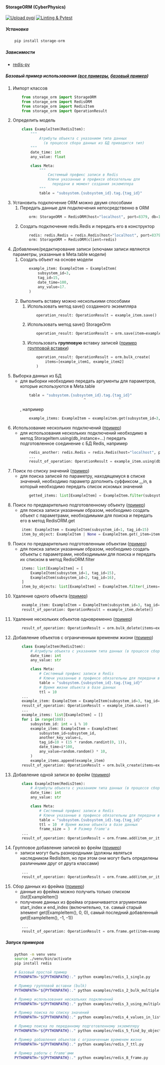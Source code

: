 #### StorageORM (CyberPhysics)
[![Upload pypi](https://github.com/CyberPhysics-Platform/storage-orm/actions/workflows/pypi_deploy.yml/badge.svg)](https://github.com/CyberPhysics-Platform/storage-orm/actions/workflows/pypi_deploy.yml)
[![Linting & Pytest](https://github.com/CyberPhysics-Platform/storage-orm/actions/workflows/lint_and_test.yml/badge.svg)](https://github.com/CyberPhysics-Platform/storage-orm/actions/workflows/lint_and_test.yml)
##### Установка
```bash
    pip install storage-orm
```
##### Зависимости
- [redis-py](https://github.com/redis/redis-py)
##### Базовый пример использования ([все примеры](examples/), [базовый пример](examples/redis_1_single.py))
1. Импорт классов
    ```python
        from storage_orm import StorageORM
        from storage_orm import RedisORM
        from storage_orm import RedisItem
        from storage_orm import OperationResult
    ```
1. Определить модель
    ```python
        class ExampleItem(RedisItem):
            """
                Атрибуты объекта с указанием типа данных
                  (в процессе сбора данных из БД приводится тип)
            """
            date_time: int
            any_value: float

            class Meta:
                """
                    Системный префикс записи в Redis
                    Ключи указанные в префиксе обязательны для
                      передачи в момент создания экземпляра
                """
                table = "subsystem.{subsystem_id}.tag.{tag_id}"
    ```
1. Установить подключение ORM можно двумя способами
    1. Передать данные для подключения непосредственно в ORM
        ```python
            orm: StorageORM = RedisORM(host="localhost", port=8379, db=1)
        ```
    1. Создать подключение redis.Redis и передать его в конструктор
        ```python
            redis: redis.Redis = redis.Redis(host="localhost", port=8379, db=1)
            orm: StorageORM = RedisORM(client=redis)
        ```
1. Добавление/редактирование записи (ключами записи являются параметры, указанные в Meta.table модели)
    1. Создать объект на основе модели
        ```python
            example_item: ExampleItem = ExampleItem(
                subsystem_id=3,
                tag_id=15,
                date_time=100,
                any_value=17.
            )
        ```
    1. Выполнить вставку можно несколькими способами
        1. Использовать метод save() созданного экземпляра
            ```python
                operation_result: OperationResult = example_item.save()
            ```
        1. Использовать метод save() StorageOrm
            ```python
                operation_result: OperationResult = orm.save(item=example_item)
            ```
        1. Использовать **групповую** вставку записей ([пример групповой вставки](examples/redis_2_bulk_multiple.py))
            ```python
                operation_result: OperationResult = orm.bulk_create(
                    items=[example_item1, example_item2]
                )
            ```
1. Выборка данных из БД
    - для выборки необходимо передать аргументы для параметров, которые используются в Meta.table
        ```python
            table = "subsystem.{subsystem_id}.tag.{tag_id}"
                                     ^               ^
        ```
        , например
        ```python
            example_items: ExampleItem = exampleitem.get(subsystem_id=3, tag_id=15)
        ```
1. Использование нескольких подключений ([пример](examples/redis_3_using_multiple_connections.py))
    - для использования нескольких подключений необходимо в метод StorageItem.using(db_instance=...) передать
      подготовленное соединение с БД Redis, например
        ```python
            redis_another: redis.Redis = redis.Redis(host="localhost", port=8379, db=17)
            ...
            result_of_operation: OperationResult = example_item.using(db_instance=redis_another).save()
        ```
1. Поиск по списку значений ([пример](examples/redis_4_values_in_list.py))
    - для поиска записей по параметру, находящемуся в списке значений, необходимо параметр дополнить суффиксом __in, в
      который необходимо передать список искомых значений
        ```python
            getted_items: list[ExampleItem] = ExampleItem.filter(subsystem_id__in=[21, 23], tag_id=15)
        ```
1. Поиск по предварительно подготовленному объекту ([пример](examples/redis_5_find_by_object.py))
    - для поиска записи указанным образом, необходимо создать объект с параметрами, необходимыми для поиска и передать
      его в метод RedisORM.get
    ```python
        item: ExampleItem = ExampleItem(subsystem_id=1, tag_id=15)
        item_by_object: ExampleItem | None = ExampleItem.get(_item=item)
    ```
1. Поиск по предварительно подготовленным объектам ([пример](examples/redis_5_find_by_object.py))
    - для поиска записи указанным образом, необходимо создать объекты с параметрами, необходимыми для поиска и передать
      их списком в метод RedisORM.filter
    ```python
        items: list[ExampleItem] = [
            ExampleItem(subsystem_id=1, tag_id=15),
            ExampleItem(subsystem_id=2, tag_id=16),
        ]
        item_by_objects: list[ExampleItem] = ExampleItem.filter(_items=items)
    ```
1. Удаление одного объекта ([пример](examples/redis_6_delete_item.py))
    ```python
        example_item: ExampleItem = ExampleItem(subsystem_id=3, tag_id=15)
        result_of_operation: OperationResult = example_item.delete()
    ```
1. Удаление нескольких объектов одновременно ([пример](examples/redis_6_delete_item.py))
    ```python
        result_of_operation: OperationResult = orm.bulk_delete(items=example_items)
    ```
1. Добавление объектов с ограниченным временем жизни ([пример](examples/redis_7_ttl.py))
    ```python
        class ExampleItem(RedisItem):
            # Атрибуты объекта с указанием типа данных (в процессе сбора данных из БД приводится тип)
            date_time: int
            any_value: str

            class Meta:
                # Системный префикс записи в Redis
                # Ключи указанные в префиксе обязательны для передачи в момент создания экземпляра
                table = "subsystem.{subsystem_id}.tag.{tag_id}"
                # Время жизни объекта в базе данных
                ttl = 10
        ...
        example_item: ExampleItem = ExampleItem(subsystem_id=3, tag_id=15, date_time=100, any_value=17.)
        result_of_operation: OperationResult = example_item.save()
        ...
        example_items: list[ExampleItem] = []
        for i in range(100):
            subsystem_id: int = i % 10
            example_item: ExampleItem = ExampleItem(
                subsystem_id=subsystem_id,
                another_key_value=i,
                tag_id=10 + (15 * random.randint(0, 1)),
                date_time=i*100,
                any_value=random.random() * 10,
            )
            example_items.append(example_item)
        result_of_operation: OperationResult = orm.bulk_create(items=example_items)
    ```
1. Добавление одной записи во фрейм ([пример](examples/redis_8_frame.py))
    ```python
        class ExampleItem(RedisItem):
            # Атрибуты объекта с указанием типа данных (в процессе сбора данных из БД приводится тип)
            date_time: int
            any_value: str

            class Meta:
                # Системный префикс записи в Redis
                # Ключи указанные в префиксе обязательны для передачи в момент создания экземпляра
                table = "subsystem.{subsystem_id}.tag.{tag_id}"
                ttl = 10  # Время жизни объекта в базе данных
                frame_size = 3  # Размер frame'а
        ...
        result_of_operation: OperationResult = orm.frame.add(item_or_items=example_item)
    ```
1. Групповое добавление записей во фрейм ([пример](examples/redis_8_frame.py))
    * записи могут быть разнородными (должны являться наследником RedisItem, но при этом они могут быть определены
      различными друг от друга классами)
    ```python
        ...
        result_of_operation: OperationResult = orm.frame.add(item_or_items=[example_item, example_item_2])
    ```
1. Сбор данных из фрейма ([пример](examples/redis_8_frame.py))
    * данные из фрейма можно получить только списком (list[ExampleItem])
    * получение данных из фрейма ограничивается агрументами start_index и end_index (включительно, т.е. самый старый элемент
      get(ExampleItem(), 0, 0), самый последний добавленный get(ExampleItem(), -1, -1))
    ```python
        ...
        result_of_operation: OperationResult = orm.frame.get(item=example_item)
    ```
##### Запуск примеров
```bash
    python -m venv venv
    source ./venv/bin/activate
    pip install redis

    # Базовый простой пример
    PYTHONPATH="${PYTHONPATH}:." python examples/redis_1_single.py

    # Пример групповой вставки (bulk)
    PYTHONPATH="${PYTHONPATH}:." python examples/redis_2_bulk_multiple.py

    # Пример использования нескольких подключений
    PYTHONPATH="${PYTHONPATH}:." python examples/redis_3_using_multiple_connections.py

    # Пример поиска по списку значений
    PYTHONPATH="${PYTHONPATH}:." python examples/redis_4_values_in_list.py

    # Пример поиска по переданному подготовленному экземпляру
    PYTHONPATH="${PYTHONPATH}:." python examples/redis_5_find_by_object.py

    # Пример добавления объектов с ограниченным временем жизни
    PYTHONPATH="${PYTHONPATH}:." python examples/redis_7_ttl.py

    # Пример работы с frame'ами
    PYTHONPATH="${PYTHONPATH}:." python examples/redis_8_frame.py
```
